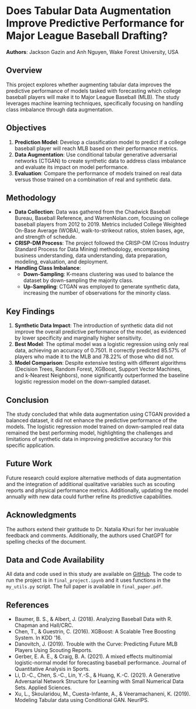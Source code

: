 # Does Tabular Data Augmentation Improve Predictive Performance for Major League Baseball Drafting?

**Authors**: Jackson Gazin and Anh Nguyen, Wake Forest University, USA

## Overview
This project explores whether augmenting tabular data improves the predictive performance of models tasked with forecasting which college baseball players will make it to Major League Baseball (MLB). The study leverages machine learning techniques, specifically focusing on handling class imbalance through data augmentation.

## Objectives
1. **Prediction Model**: Develop a classification model to predict if a college baseball player will reach MLB based on their performance metrics.
2. **Data Augmentation**: Use conditional tabular generative adversarial networks (CTGAN) to create synthetic data to address class imbalance and evaluate its impact on model performance.
3. **Evaluation**: Compare the performance of models trained on real data versus those trained on a combination of real and synthetic data.

## Methodology
- **Data Collection**: Data was gathered from the Chadwick Baseball Bureau, Baseball Reference, and WarrenNolan.com, focusing on college baseball players from 2012 to 2019. Metrics included College Weighted On-Base Average (WOBA), walk-to-strikeout ratios, stolen bases, age, and strength of schedule.
- **CRISP-DM Process**: The project followed the CRISP-DM (Cross Industry Standard Process for Data Mining) methodology, encompassing business understanding, data understanding, data preparation, modeling, evaluation, and deployment.
- **Handling Class Imbalance**:
  - **Down-Sampling**: K-means clustering was used to balance the dataset by down-sampling the majority class.
  - **Up-Sampling**: CTGAN was employed to generate synthetic data, increasing the number of observations for the minority class.

## Key Findings
1. **Synthetic Data Impact**: The introduction of synthetic data did not improve the overall predictive performance of the model, as evidenced by lower specificity and marginally higher sensitivity.
2. **Best Model**: The optimal model was a logistic regression using only real data, achieving an accuracy of 0.7501. It correctly predicted 85.57% of players who made it to the MLB and 78.22% of those who did not.
3. **Model Comparison**: Despite extensive testing with different algorithms (Decision Trees, Random Forest, XGBoost, Support Vector Machines, and k-Nearest Neighbors), none significantly outperformed the baseline logistic regression model on the down-sampled dataset.

## Conclusion
The study concluded that while data augmentation using CTGAN provided a balanced dataset, it did not enhance the predictive performance of the models. The logistic regression model trained on down-sampled real data remained the best performing model, highlighting the challenges and limitations of synthetic data in improving predictive accuracy for this specific application.

## Future Work
Future research could explore alternative methods of data augmentation and the integration of additional qualitative variables such as scouting reports and physical performance metrics. Additionally, updating the model annually with new data could further refine its predictive capabilities.

## Acknowledgments
The authors extend their gratitude to Dr. Natalia Khuri for her invaluable feedback and comments. Additionally, the authors used ChatGPT for spelling checks of the document.

## Data and Code Availability
All data and code used in this study are available on [GitHub](https://github.com/jacksongazin2022/CollegeHitterMLB-Prediction/tree/main). The code to run the project is in `final_project.ipynb` and it uses functions in the `my_utils.py` script. The full paper is available in `final_paper.pdf`.

## References
- Baumer, B. S., & Albert, J. (2018). Analyzing Baseball Data with R. Chapman and Hall/CRC.
- Chen, T., & Guestrin, C. (2016). XGBoost: A Scalable Tree Boosting System. In KDD '16.
- Danovitch, J. (2019). Trouble with the Curve: Predicting Future MLB Players Using Scouting Reports.
- Gerber, E. A. E., & Craig, B. A. (2021). A mixed effects multinomial logistic-normal model for forecasting baseball performance. Journal of Quantitative Analysis in Sports.
- Li, D.-C., Chen, S.-C., Lin, Y.-S., & Huang, K.-C. (2021). A Generative Adversarial Network Structure for Learning with Small Numerical Data Sets. Applied Sciences.
- Xu, L., Skoularidou, M., Cuesta-Infante, A., & Veeramachaneni, K. (2019). Modeling Tabular data using Conditional GAN. NeurIPS.

